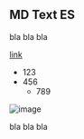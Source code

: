 ## MD Text ES

bla bla bla

[link](https://www.google.com)

  * 123
  * 456
    * 789

![image](/images/testing.jpg)  


bla bla bla

